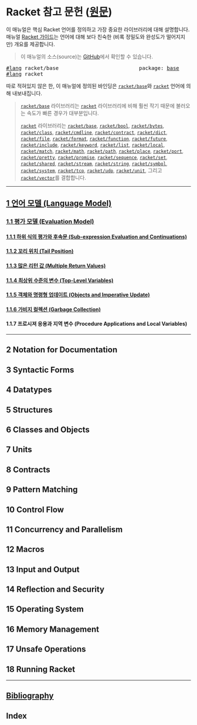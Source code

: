 # Racket 참고 문헌 ([원문](https://docs.racket-lang.org/reference/index.html))

이 매뉴얼은 핵심 Racket 언어를 정의하고 가장 중요한 라이브러리에 대해 설명합니다. 매뉴얼 [Racket 가이드](https://docs.racket-lang.org/guide/index.html)는 언어에 대해 보다 친숙한 (비록 정밀도와 완성도가 떨어지지만) 개요를 제공합니다.

> 이 매뉴얼의 소스(source)는 [GitHub](https://github.com/racket/racket/tree/master/pkgs/racket-doc/scribblings/reference)에서 확인할 수 있습니다.

<pre>
<a href="https://docs.racket-lang.org/guide/Module_Syntax.html#%28part._hash-lang%29">#lang</a> racket/base                          package: <a href="https://pkgs.racket-lang.org/package/base">base</a>
<a href="https://docs.racket-lang.org/guide/Module_Syntax.html#%28part._hash-lang%29">#lang</a> racket
</pre>

따로 적혀있지 않은 한, 이 매뉴얼에 정의된 바인딩은 <code><a href="https://docs.racket-lang.org/reference/index.html">racket/base</a></code>와 <code><a href="https://docs.racket-lang.org/reference/index.html">racket</a></code> 언어에 의해 내보내집니다.

<blockquote>
<code><a href="https://docs.racket-lang.org/reference/index.html">racket/base</a></code> 라이브러리는 <code><a href="https://docs.racket-lang.org/reference/index.html">racket</a></code> 라이브러리에 비해 훨씬 작기 때문에 불러오는 속도가 빠른 경우가 대부분입니다.

<code><a href="https://docs.racket-lang.org/reference/index.html">racket</a></code> 라이브러리는 <code><a href="https://docs.racket-lang.org/reference/index.html">racket/base</a></code>, <code><a href="https://docs.racket-lang.org/reference/booleans.html#%28mod-path._racket%2Fbool%29">racket/bool</a></code>, <code><a href="https://docs.racket-lang.org/reference/bytestrings.html#%28mod-path._racket%2Fbytes%29">racket/bytes</a></code>, <code><a href="https://docs.racket-lang.org/reference/mzlib_class.html">racket/class</a></code>, <code><a href="https://docs.racket-lang.org/reference/Command-Line_Parsing.html">racket/cmdline</a></code>, <code><a href="https://docs.racket-lang.org/reference/contracts.html">racket/contract</a></code>, <code><a href="https://docs.racket-lang.org/reference/dicts.html">racket/dict</a></code>, <code><a href="https://docs.racket-lang.org/reference/Filesystem.html#%28mod-path._racket%2Ffile%29">racket/file</a></code>, <code><a href="https://docs.racket-lang.org/reference/strings.html#%28mod-path._racket%2Fformat%29">racket/format</a></code>, <code><a href="https://docs.racket-lang.org/reference/procedures.html#%28mod-path._racket%2Ffunction%29">racket/function</a></code>, <code><a href="https://docs.racket-lang.org/reference/futures.html">racket/future</a></code>, <code><a href="https://docs.racket-lang.org/reference/include.html">racket/include</a></code>, <code><a href="https://docs.racket-lang.org/reference/keywords.html#%28mod-path._racket%2Fkeyword%29">racket/keyword</a></code>, <code><a href="https://docs.racket-lang.org/reference/pairs.html#%28mod-path._racket%2Flist%29">racket/list</a></code>, <code><a href="https://docs.racket-lang.org/reference/local.html">racket/local</a></code>, <code><a href="https://docs.racket-lang.org/reference/match.html">racket/match</a></code>, <code><a href="https://docs.racket-lang.org/reference/generic-numbers.html#%28mod-path._racket%2Fmath%29">racket/math</a></code>, <code><a href="https://docs.racket-lang.org/reference/More_Path_Utilities.html">racket/path</a></code>, <code><a href="https://docs.racket-lang.org/reference/places.html">racket/place</a></code>, <code><a href="https://docs.racket-lang.org/reference/port-lib.html">racket/port</a></code>, <code><a href="https://docs.racket-lang.org/reference/pretty-print.html">racket/pretty</a></code>, <code><a href="https://docs.racket-lang.org/reference/Delayed_Evaluation.html">racket/promise</a></code>, <code><a href="https://docs.racket-lang.org/reference/sequences.html#%28mod-path._racket%2Fsequence%29">racket/sequence</a></code>, <code><a href="https://docs.racket-lang.org/reference/sets.html">racket/set</a></code>, <code><a href="https://docs.racket-lang.org/reference/shared.html">racket/shared</a></code>, <code><a href="https://docs.racket-lang.org/reference/streams.html">racket/stream</a></code>, <code><a href="https://docs.racket-lang.org/reference/strings.html#%28mod-path._racket%2Fstring%29">racket/string</a></code>, <code><a href="https://docs.racket-lang.org/reference/symbols.html#%28mod-path._racket%2Fsymbol%29">racket/symbol</a></code>, <code><a href="https://docs.racket-lang.org/reference/subprocess.html#%28mod-path._racket%2Fsystem%29">racket/system</a></code>, <code><a href="https://docs.racket-lang.org/reference/tcp.html">racket/tcp</a></code>, <code><a href="https://docs.racket-lang.org/reference/udp.html">racket/udp</a></code>, <code><a href="https://docs.racket-lang.org/reference/mzlib_unit.html">racket/unit</a></code>, 그리고 <code><a href="https://docs.racket-lang.org/reference/vectors.html#%28mod-path._racket%2Fvector%29">racket/vector</a></code>를 결합합니다.
</blockquote>

---

## [1 언어 모델 (Language Model)](language-model/language-model.md)

### [1.1 평가 모델 (Evaluation Model)](language-model/evaluation-model.md)

<h4><a href="evaluation-model.html#sub-expression">1.1.1 하위 식의 평가와 후속문 (Sub-expression Evaluation and Continuations)</a></h4>

<h4><a href="evaluation-model.html#tail-position">1.1.2 꼬리 위치 (Tail Position)</a></h4>

<h4><a href="language-model/evaluation-model.html#multiple-return">1.1.3 많은 리턴 값 (Multiple Return Values)</a></h4>

<h4><a href="language-model/evaluation-model.html#top-level">1.1.4 최상위 수준의 변수 (Top-Level Variables)</a></h4>

<h4><a href="language-model/evaluation-model.html#object-imperative">1.1.5 객체와 명령형 업데이트 (Objects and Imperative Update)</a></h4>

<h4><a href="language-model/evaluation-model.html#garbage-collection">1.1.6 가비지 컬렉션 (Garbage Collection)</a></h4>

<h4><a id="language-model/evaluation-model.html#procedure-applications-and-local-variables">1.1.7 프로시져 응용과 지역 변수 (Procedure Applications and Local Variables)</a></h4>

---

## 2 Notation for Documentation

## 3 Syntactic Forms

## 4 Datatypes

## 5 Structures

## 6 Classes and Objects

## 7 Units

## 8 Contracts

## 9 Pattern Matching

## 10 Control Flow

## 11 Concurrency and Parallelism

## 12 Macros

## 13 Input and Output

## 14 Reflection and Security

## 15 Operating System

## 16 Memory Management

## 17 Unsafe Operations

## 18 Running Racket

---

## [Bibliography](https://docs.racket-lang.org/reference/doc-bibliography.html)

## Index
